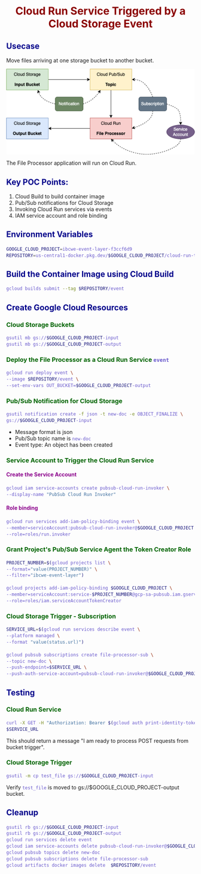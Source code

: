 # Cloud Run Service Triggered by a Cloud Storage Event

## Usecase

Move files arriving at one storage bucket to another bucket.

![img](../img/event.png)

The File Processor application will run on Cloud Run.

## Key POC Points:
1. Cloud Build to build container image
2. Pub/Sub notifications for Cloud Storage
3. Invoking Cloud Run services via events
4. IAM service account and role binding

## Environment Variables

```bash
GOOGLE_CLOUD_PROJECT=ibcwe-event-layer-f3ccf6d9
REPOSITORY=us-central1-docker.pkg.dev/$GOOGLE_CLOUD_PROJECT/cloud-run-try
```

## Build the Container Image using Cloud Build

```bash
gcloud builds submit --tag $REPOSITORY/event
```

## Create Google Cloud Resources

### Cloud Storage Buckets

```bash
gsutil mb gs://$GOOGLE_CLOUD_PROJECT-input
gsutil mb gs://$GOOGLE_CLOUD_PROJECT-output
```

### Deploy the File Processor as a Cloud Run Service `event`

```bash
gcloud run deploy event \
--image $REPOSITORY/event \
--set-env-vars OUT_BUCKET=$GOOGLE_CLOUD_PROJECT-output
```

### Pub/Sub Notification for Cloud Storage

```bash
gsutil notification create -f json -t new-doc -e OBJECT_FINALIZE \
gs://$GOOGLE_CLOUD_PROJECT-input
```

- Message format is json
- Pub/Sub topic name is `new-doc`
- Event type: An object has been created

### Service Account to Trigger the Cloud Run Service

#### Create the Service Account
```bash
gcloud iam service-accounts create pubsub-cloud-run-invoker \
--display-name "PubSub Cloud Run Invoker"
```

#### Role binding

```bash
gcloud run services add-iam-policy-binding event \
--member=serviceAccount:pubsub-cloud-run-invoker@$GOOGLE_CLOUD_PROJECT.iam.gserviceaccount.com \
--role=roles/run.invoker
```

### Grant Project's Pub/Sub Service Agent the Token Creator Role

```bash
PROJECT_NUMBER=$(gcloud projects list \
--format="value(PROJECT_NUMBER)" \
--filter="ibcwe-event-layer")

gcloud projects add-iam-policy-binding $GOOGLE_CLOUD_PROJECT \
--member=serviceAccount:service-$PROJECT_NUMBER@gcp-sa-pubsub.iam.gserviceaccount.com \
--role=roles/iam.serviceAccountTokenCreator
```

### Cloud Storage Trigger - Subscription

```bash
SERVICE_URL=$(gcloud run services describe event \
--platform managed \
--format "value(status.url)")

gcloud pubsub subscriptions create file-processor-sub \
--topic new-doc \
--push-endpoint=$SERVICE_URL \
--push-auth-service-account=pubsub-cloud-run-invoker@$GOOGLE_CLOUD_PROJECT.iam.gserviceaccount.com
```

## Testing

### Cloud Run Service

```bash
curl -X GET -H "Authorization: Bearer $(gcloud auth print-identity-token)" \
$SERVICE_URL
```

This should return a message "I am ready to process POST requests from bucket trigger".

### Cloud Storage Trigger

```bash
gsutil -m cp test_file gs://$GOOGLE_CLOUD_PROJECT-input
```

Verify `test_file` is moved to gs://$GOOGLE_CLOUD_PROJECT-output bucket.

## Cleanup

```bash
gsutil rb gs://$GOOGLE_CLOUD_PROJECT-input
gsutil rb gs://$GOOGLE_CLOUD_PROJECT-output
gcloud run services delete event
gcloud iam service-accounts delete pubsub-cloud-run-invoker@$GOOGLE_CLOUD_PROJECT.iam.gserviceaccount.com
gcloud pubsub topics delete new-doc
gcloud pubsub subscriptions delete file-processor-sub
gcloud artifacts docker images delete  $REPOSITORY/event
```

<style>
    h1 {
        color: DarkRed;
        text-align: center;
    }
    h2 {
        color: DarkBlue;
    }
    h3 {
        color: DarkGreen;
    }
    h4 {
        color: DarkMagenta;
    }
    strong {
        color: Maroon;
    }
    em {
        color: Maroon;
    }
    img {
        display: block;
        margin-left: auto;
        margin-right: auto
    }
    code {
        color: SlateBlue;
    }
    mark {
        background-color:GoldenRod;
    }
</style>